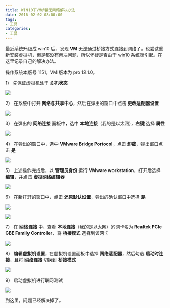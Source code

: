 ```yaml
---
title: WIN10下VM桥接无网络解决办法
date: 2016-02-02 08:00:00
tags:
- 工具
categories:
- 工具
---
```


最近系统升级成 win10 后，发现 **VM** 无法通过桥接方式连接到网络了，也尝试重新安装虚拟机，但是都没有解决问题，所以怀疑是否由于 win10 系统所引起。在这里记录自己的解决办法。<!--more-->

操作系统本版号 1151，VM 版本为 pro 12.1.0。

1） 先保证虚拟机处于 **关机状态**

![](https://img.fanhaobai.com/2016/02/win10-vm-network/rSK1reoB3itU--fth7vyPFgr.png)

2） 在系统中打开 **网络与共享中心**，然后在弹出的窗口中点击 **更改适配器设置**

![](https://img.fanhaobai.com/2016/02/win10-vm-network/OEoaw5ml67q-CQafFRFI9XRG.png)

3） 在弹出的 **网络连接** 面板中，选中 **本地连接**（我的是以太网），**右键** 选择 **属性**

![](https://img.fanhaobai.com/2016/02/win10-vm-network/3ZSQ0829kudRZphXSMnYK6Vt.png)

4） 在弹出的窗口中，选中 **VMware Bridge Portocol**，点击 **卸载**，弹出窗口点击 **是**

![](https://img.fanhaobai.com/2016/02/win10-vm-network/SFHEF9xgrtCIABo8c2tR3PFo.png)

5） 上述操作完成后，以 **管理员身份** 运行 **VMware workstation**，打开后选择 **编辑**，并点击 **虚拟网络编辑器**

![](https://img.fanhaobai.com/2016/02/win10-vm-network/DJpNwdNawxrBgSEucYIP0f0e.png)

6） 在新打开的窗口中，点击 **还原默认设置**，弹出的确认窗口中选择 **是**

![](https://img.fanhaobai.com/2016/02/win10-vm-network/iXXHuTApN_8iUjDAOU04reqp.png)

![](https://img.fanhaobai.com/2016/02/win10-vm-network/2NdwyTgdoVzD5CwHCFHgGSWK.png)


7） 在 **网络连接** 中，查看 **本地连接**（我的是以太网）的网卡名为 **Realtek PCIe GBE Family Controller**，将 **桥接模式** 选择到该网卡

![](https://img.fanhaobai.com/2016/02/win10-vm-network/DscyYxjkXQBAWtkmeIG_xtc6.png)

8） **编辑虚拟机设置**，在虚拟机设置面板中选择 **网络适配器**，然后勾选 **启动时连接**，且将 **网络连接** 切换到 **桥接模式**

![](https://img.fanhaobai.com/2016/02/win10-vm-network/7hHPfupgOL5euKi3Y48XnwgX.png)

9） 启动虚拟机进行联网测试

![](https://img.fanhaobai.com/2016/02/win10-vm-network/ecF7lF_6lahMhFJAh94XBdmV.png)

到这里，问题已经解决掉了。
